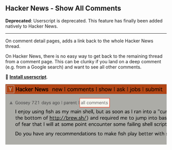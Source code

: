 ## Hacker News - Show All Comments

**Deprecated**: Userscript is deprecated. This feature has finally been added natively to Hacker News.

---

On comment detail pages, adds a link back to the whole Hacker News thread.

On Hacker News, there is no easy way to get back to the remaining thread from a comment page. This can be clunky if you land on a deep comment (e.g. from a Google search) and want to see all other comments.

🚀 **[Install userscript](https://github.com/arthurhammer/userscripts/raw/master/HackerNews_ShowAllComments/hackernews_show-all-comments.user.js)**.

![Screenshot](screenshot.png)
